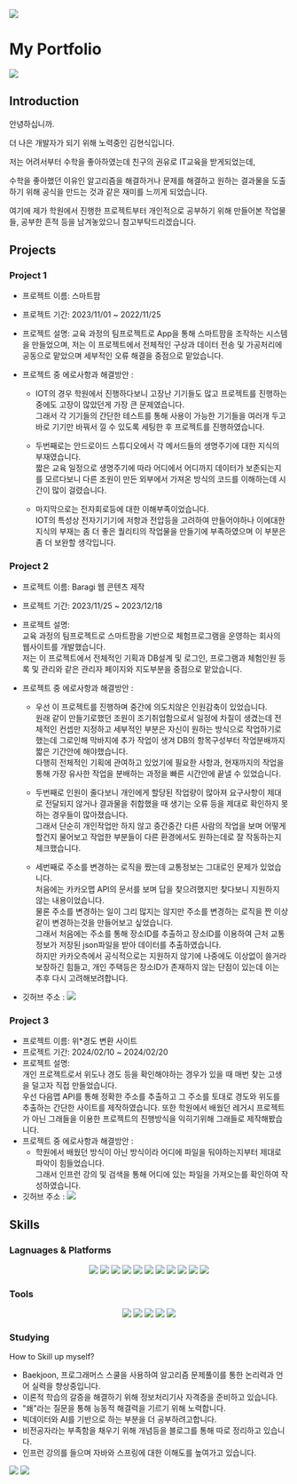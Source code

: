 <img src="https://capsule-render.vercel.app/api?type=waving&color=00BFFE&height=200&section=header&text=Hyunsic's%20Github&fontSize=50" />


# My Portfolio
<a href="https://glory-donkey-b49.notion.site/Hyunsic-s-Portfolio-6e7ffe92e5e946b38546c163ac8ecfa9?pvs=4">
	<img src="https://img.shields.io/badge/Notion-000000?style=flat&logo=Notion&logoColor=white" /></a>

 
## Introduction
안녕하십니까.

더 나은 개발자가 되기 위해 노력중인 김현식입니다.

저는 어려서부터 수학을 좋아하였는데 친구의 권유로 IT교육을 받게되었는데,

수학을 좋아했던 이유인 알고리즘을 해결하거나 문제를 해결하고 원하는 결과물을 도출하기 위해 공식을 만드는 것과 같은 재미를 느끼게 되었습니다.

여기에 제가 학원에서 진행한 프로젝트부터 개인적으로 공부하기 위해 만들어본 작업물들, 공부한 흔적 등을 남겨놓았으니 참고부탁드리겠습니다.

## Projects
### Project 1
- 프로젝트 이름: 스마트팜
- 프로젝트 기간: 2023/11/01 ~ 2022/11/25
- 프로젝트 설명: 교육 과정의 팀프로젝트로 App을 통해 스마트팜을 조작하는 시스템을 만들었으며, 저는 이 프로젝트에서 전체적인 구상과 데이터 전송 및 가공처리에 공동으로 맡았으며 세부적인 오류 해결을 중점으로 맡았습니다.
- 프로젝트 중 에로사항과 해결방안 :

	- IOT의 경우 학원에서 진행하다보니 고장난 기기들도 많고 프로젝트를 진행하는중에도 고장이 많았던게 가장 큰 문제였습니다.<br/>
	그래서 각 기기들의 간단한 테스트를 통해 사용이 가능한 기기들을 여러개 두고 바로 기기만 바꿔서 낄 수 있도록 세팅한 후 프로젝트를 진행하였습니다.

	- 두번째로는 안드로이드 스튜디오에서 각 메서드들의 생명주기에 대한 지식의 부재였습니다.<br/>
	짧은 교육 일정으로 생명주기에 따라 어디에서 어디까지 데이터가 보존되는지를 모르다보니 다른 조원이 만든 외부에서 가져온 방식의 코드를 이해하는데 시간이 많이 걸렸습니다.

	- 마지막으로는 전자회로등에 대한 이해부족이었습니다.<br/>
	IOT의 특성상 전자기기기에 저항과 전압등을 고려하여 만들어야하나 이에대한 지식의 부재는 좀 더 좋은 퀄리티의 작업물을 만들기에 부족하였으며 이 부분은 좀 더 보완할 생각입니다.
### Project 2
- 프로젝트 이름: Baragi 웹 콘텐츠 제작
- 프로젝트 기간: 2023/11/25 ~ 2023/12/18
- 프로젝트 설명: <br/>교육 과정의 팀프로젝트로 스마트팜을 기반으로 체험프로그램을 운영하는 회사의 웹사이트를 개발했습니다.<br/>
  		저는 이 프로젝트에서 전체적인 기획과 DB설계 및 로그인, 프로그램과 체험인원 등록 및 관리와 같은 관리자 페이지와 지도부분을 중점으로 맡았습니다.
- 프로젝트 중 에로사항과 해결방안 :

	- 우선 이 프로젝트를 진행하며 중간에 의도치않은 인원감축이 있었습니다.<br/>
  	원래 같이 만들기로했던 조원이 조기취업함으로서 일정에 차질이 생겼는데 전체적인 컨셉만 지정하고 세부적인 부분은 자신이 원하는 방식으로 작업하기로 했는데 그로인해 막바지에 추가 작업이 생겨 DB의 항목구성부터 작업분배까지 짧은 기간안에 해야했습니다.<br/>
    	다행히 전체적인 기획에 관여하고 있었기에 필요한 사항과, 현재까지의 작업을 통해 가장 유사한 작업을 분배하는 과정을 빠른 시간안에 끝낼 수 있었습니다.
  
	- 두번째로 인원이 줄다보니 개인에게 할당된 작업량이 많아져 요구사항이 제대로 전달되지 않거나 결과물을 취합했을 때 생기는 오류 등을 제대로 확인하지 못하는 경우들이 많아졌습니다.<br/>
    	그래서 단순히 개인작업만 하지 않고 중간중간 다른 사람의 작업을 보며 어떻게 할건지 물어보고 작업한 부분들이 다른 환경에서도 원하는데로 잘 작동하는지 체크했습니다.

	- 세번째로 주소를 변경하는 로직을 짰는데 교통정보는 그대로인 문제가 있었습니다.<br/>
    	처음에는 카카오맵 API의 문서를 보며 답을 찾으려했지만 찾다보니 지원하지 않는 내용이었습니다.<br/>
    	물론 주소를 변경하는 일이 그리 많지는 않지만 주소를 변경하는 로직을 짠 이상 같이 변경하는것을 만들어보고 싶었습니다.<br/>
    	그래서 처음에는 주소를 통해 장소ID를 추출하고 장소ID를 이용하여 근처 교통정보가 저장된 json파일을 받아 데이터를 추출하였습니다.<br/>
    	하지만 카카오측에서 공식적으로는 지원하지 않기에 나중에도 이상없이 쓸거라 보장하긴 힘들고, 개인 주택등은 장소ID가 존재하지 않는 단점이 있는데 이는 추후 다시 고려해보려합니다.
- 깃허브 주소 : <a href="https://github.com/588886/Project"><img src="https://img.shields.io/badge/GitHub-181717?style=flat&logo=GitHub&logoColor=white" /></a>
### Project 3
- 프로젝트 이름: 위*경도 변환 사이트
- 프로젝트 기간: 2024/02/10 ~ 2024/02/20
- 프로젝트 설명: <br/>개인 프로젝트로서 위도나 경도 등을 확인해야하는 경우가 있을 때 매번 찾는 고생을 덜고자 직접 만들었습니다.<br/>
  		우선 다음맵 API를 통해 정확한 주소를 추출하고 그 주소를 토대로 경도와 위도를 추출하는 간단한 사이트를 제작하였습니다.
  		또한 학원에서 배웠던 레거시 프로젝트가 아닌 그래들을 이용한 프로젝트의 진행방식을 익히기위해 그래들로 제작해봤습니다.
- 프로젝트 중 에로사항과 해결방안 :
  	- 학원에서 배웠던 방식이 아닌 방식이라 어디에 파일을 둬야하는지부터 제대로 파악이 힘들었습니다.<br/>
	그래서 인프런 강의 및 검색을 통해 어디에 있는 파일을 가져오는를 확인하여 작성하였습니다.
- 깃허브 주소 : <a href="https://github.com/588886/trans-lines-of-longitude-and-latitude"><img src="https://img.shields.io/badge/GitHub-181717?style=flat&logo=GitHub&logoColor=white" /></a>

## Skills
### Lagnuages & Platforms
<div align="center">
	<img src="https://img.shields.io/badge/Java-007396?style=flat&logo=Java&logoColor=white" />
	<img src="https://img.shields.io/badge/HTML5-E34F26?style=flat&logo=HTML5&logoColor=white" />
	<img src="https://img.shields.io/badge/CSS3-1572B6?style=flat&logo=CSS3&logoColor=white" />
	<img src="https://img.shields.io/badge/JavaScript-F7DF1E?style=flat&logo=JavaScript&logoColor=white" />
	<img src="https://img.shields.io/badge/jQuery-0769AD?style=flat&logo=jQuery&logoColor=white" />	
	<img src="https://img.shields.io/badge/Android Studio-3DDC84?style=flat&logo=Android Studio&logoColor=white" />
	<img src="https://img.shields.io/badge/Oracle-F80000?style=flat&logo=Oracle&logoColor=white" />
	<img src="https://img.shields.io/badge/Spring-6DB33F?style=flat&logo=Spring&logoColor=white" />
	<img src="https://img.shields.io/badge/springboot-6DB33F?style=flat&logo=springboot&logoColor=white">
	<img src="https://img.shields.io/badge/Bootstrap-7952B3?style=flat&logo=Bootstrap&logoColor=white" />
	<img src="https://img.shields.io/badge/Arduino-00878F?style=flat&logo=Arduino&logoColor=white" />
	
</div>

### Tools
<div align="center">	
	<img src="https://img.shields.io/badge/Eclipse IDE-2C2255?style=flat&logo=Eclipse IDE&logoColor=white" />
	<img src="https://img.shields.io/badge/Visual Studio Code-007ACC?style=flat&logo=Visual Studio Code&logoColor=white" />
	<img src="https://img.shields.io/badge/Apache Tomcat-F8DC75?style=flat&logo=Apache Tomcat&logoColor=white" />
	<img src="https://img.shields.io/badge/GitHub-181717?style=flat&logo=GitHub&logoColor=white" />
	<img src="https://img.shields.io/badge/IntelliJ-000000?style=flat&logo=intellijidea&logoColor=white" />
 
	
</div>

### Studying
How to Skill up myself?
 - Baekjoon, 프로그래머스 스쿨을 사용하여 알고리즘 문제풀이를 통한 논리력과 언어 실력을 향상중입니다. 
 - 이론적 학습의 갈증을 해결하기 위해 정보처리기사 자격증을 준비하고 있습니다. 
 - "왜"라는 질문을 통해 능동적 해결력을 기르기 위해 노력합니다.
 - 빅데이터와 AI를 기반으로 하는 부분을 더 공부하려고합니다.
 - 비전공자라는 부족함을 채우기 위해 개념등을 블로그를 통해 따로 정리하고 있습니다.
 - 인프런 강의를 들으며 자바와 스프링에 대한 이해도를 높여가고 있습니다.

<div>

<img src="https://github-readme-stats.vercel.app/api/top-langs/?username=588886&layout=compact">

<img src="https://github-readme-stats.vercel.app/api?username=588886&show_icons=true">

</div>

